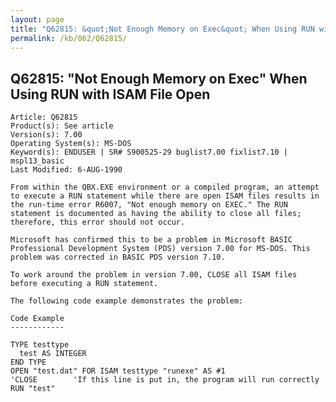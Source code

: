 ```yaml
---
layout: page
title: "Q62815: &quot;Not Enough Memory on Exec&quot; When Using RUN with ISAM File Open"
permalink: /kb/062/Q62815/
---
```


## Q62815: &quot;Not Enough Memory on Exec&quot; When Using RUN with ISAM File Open

	Article: Q62815
	Product(s): See article
	Version(s): 7.00
	Operating System(s): MS-DOS
	Keyword(s): ENDUSER | SR# S900525-29 buglist7.00 fixlist7.10 | mspl13_basic
	Last Modified: 6-AUG-1990
	
	From within the QBX.EXE environment or a compiled program, an attempt
	to execute a RUN statement while there are open ISAM files results in
	the run-time error R6007, "Not enough memory on EXEC." The RUN
	statement is documented as having the ability to close all files;
	therefore, this error should not occur.
	
	Microsoft has confirmed this to be a problem in Microsoft BASIC
	Professional Development System (PDS) version 7.00 for MS-DOS. This
	problem was corrected in BASIC PDS version 7.10.
	
	To work around the problem in version 7.00, CLOSE all ISAM files
	before executing a RUN statement.
	
	The following code example demonstrates the problem:
	
	Code Example
	------------
	
	TYPE testtype
	  test AS INTEGER
	END TYPE
	OPEN "test.dat" FOR ISAM testtype "runexe" AS #1
	'CLOSE        'If this line is put in, the program will run correctly
	RUN "test"
